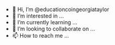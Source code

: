 - 👋 Hi, I’m @educationcoingeorgiataylor
- 👀 I’m interested in ...
- 🌱 I’m currently learning ...
- 💞️ I’m looking to collaborate on ...
- 📫 How to reach me ...

<!---
educationcoingeorgiataylor/educationcoingeorgiataylor is a ✨ special ✨ repository because its `README.md` (this file) appears on your GitHub profile.
You can click the Preview link to take a look at your changes.
--->
